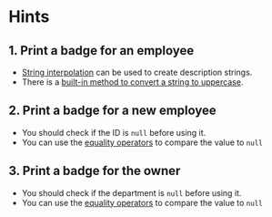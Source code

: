 # Hints

## 1. Print a badge for an employee

- [String interpolation][string-interpolation] can be used to create description strings.
- There is a [built-in method to convert a string to uppercase][to-upper-case].

## 2. Print a badge for a new employee

- You should check if the ID is `null` before using it.
- You can use the [equality operators][equality-operators] to compare the value to `null`

## 3. Print a badge for the owner

- You should check if the department is `null` before using it.
- You can use the [equality operators][equality-operators] to compare the value to `null`

[string-interpolation]: https://www.baeldung.com/java-string-interpolation
[to-upper-case]:https://docs.oracle.com/javase/8/docs/api/java/lang/String.html#toUpperCase--
[equality-operators]: https://docs.oracle.com/cd/E21764_01/apirefs.1111/e17787/com/sigmadynamics/util/Null.html#isNull_java_lang_String_
